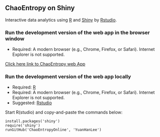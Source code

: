 ## ChaoEntropy on Shiny

Interactive data analytics using <a href="http://www.r-project.org/" target="_blank">R</a> and <a href="http://www.rstudio.com/shiny/" target="_blank">Shiny</a> by <a href="http://www.rstudio.com/" target="_blank">Rstudio</a>. 


### Run the development version of the web app in the browser window
- Required: A modern browser (e.g., Chrome, Firefox, or Safari). Internet Explorer is not supported.

<a href="http://spark.rstudio.com/mikelee/ChaoEntropy/" target="_blank">Click here link to ChaoEntropy web App</a>

### Run the development version of the web app locally

- Required: [R](http://cran.rstudio.com/)
- Required: A modern browser (e.g., Chrome, Firefox, or Safari). Internet Explorer is not supported.
- Suggested: [Rstudio](http://www.rstudio.com/ide/download/)

Start R(studio) and copy-and-paste the commands below:

```{r}
install.packages('shiny')
require('shiny')
runGitHub('ChaoEntropyOnline', 'YuanHanLee')
```

  

